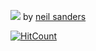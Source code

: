 
[![](https://66.media.tumblr.com/bb289ac142e9f3f3b229482d13a94151/tumblr_nrfny3Ugae1qzyi60o3_500.gifv)](https://www.youtube.com/watch?v=PD2XgQOyCCk)
by [neil sanders](https://www.neilsanders.com.au/post/124443211769/some-short-sequences-taken-from-live-visuals-i)

[![HitCount](http://hits.dwyl.com/BMariscal/BMariscal.svg)](http://hits.dwyl.com/BMariscal/BMariscal)



